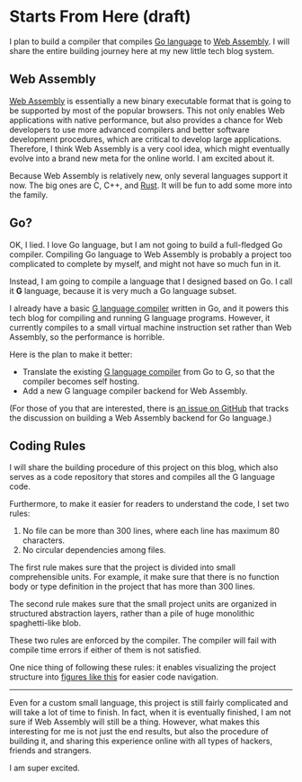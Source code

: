 # Starts From Here (draft)

I plan to build a compiler that compiles [Go language][1] to [Web Assembly][2].
I will share the entire building journey here at my new little tech blog
system.

[1]: https://golang.org/
[2]: http://webassembly.org/

## Web Assembly

[Web Assembly][1] is essentially a new binary executable format that is
going to be supported by most of the popular browsers. This not only enables
Web applications with native performance, but also provides a chance for Web
developers to use more advanced compilers and better software development 
procedures, which are critical to develop large applications. Therefore, 
I think Web Assembly is a very cool idea, which might eventually evolve into
a brand new meta for the online world. I am excited about it.

Because Web Assembly is relatively new, only several languages support it now.
The big ones are C, C++, and [Rust][3]. It will be fun to add some more into
the family.

[3]: https://www.rust-lang.org/en-US/ 

## Go?

OK, I lied. I love Go language, but I am not going to build a full-fledged Go
compiler. Compiling Go language to Web Assembly is probably a project
too complicated to complete by myself, and might not have so much fun in it.

Instead, I am going to compile a language that I designed based on
Go. I call it **G** language, because it is very much a Go language subset.

I already have a basic [G language compiler][5] written in Go, and it powers
this tech blog for compiling and running G language programs.
However, it currently compiles to a small virtual machine instruction set
rather than Web Assembly, so the performance is horrible.

Here is the plan to make it better:

- Translate the existing [G language compiler][5] from Go to G, so that the
compiler becomes self hosting.
- Add a new G language compiler backend for Web Assembly. 

(For those of you that are interested, there is [an issue on GitHub][4] that
tracks the discussion on building a Web Assembly backend for Go language.)

[4]: https://github.com/golang/go/issues/18892
[5]: https://github.com/shanhuio/smlvm/

## Coding Rules

I will share the building procedure of this project on this blog, which also
serves as a code repository that stores and compiles all the G language code.

Furthermore, to make it easier for readers to understand the code,
I set two rules:

1. No file can be more than 300 lines, where each line has maximum 80 
   characters.
2. No circular dependencies among files.

The first rule makes sure that the project is divided into small
comprehensible units. For example, it make sure that there is no function body
or type definition in the project that has more than 300 lines.

The second rule makes sure that the small project units are organized in
structured abstraction layers, rather than a pile of huge monolithic
spaghetti-like blob.

These two rules are enforced by the compiler. The compiler will fail with
compile time errors if either of them is not satisfied.

One nice thing of following these rules: it enables visualizing the project
structure into [figures like this][6] for easier code navigation.

[6]: https://shanhu.io/smlvm

----

Even for a custom small language, this project is still fairly complicated 
and will take a lot of time to finish. In fact, when it is eventually
finished, I am not sure if Web Assembly will still be a thing. However, 
what makes this interesting for me is not just the end results, but also
the procedure of building it, and sharing this experience online with all
types of hackers, friends and strangers.

I am super excited.

